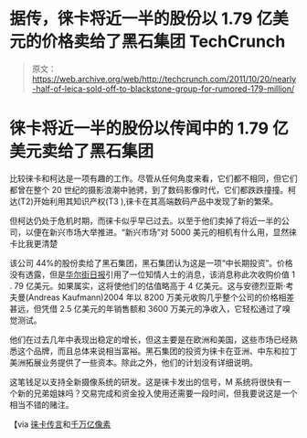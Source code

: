 # 据传，徕卡将近一半的股份以 1.79 亿美元的价格卖给了黑石集团 TechCrunch

> 原文：<https://web.archive.org/web/http://techcrunch.com/2011/10/20/nearly-half-of-leica-sold-off-to-blackstone-group-for-rumored-179-million/>

# 徕卡将近一半的股份以传闻中的 1.79 亿美元卖给了黑石集团

比较徕卡和柯达是一项有趣的工作。尽管从任何角度来看，它们都不相同，但它们都曾在整个 20 世纪的摄影浪潮中驰骋，到了数码影像时代，它们都跌跌撞撞。柯达(T2)开始利用其知识产权(T3 ),徕卡在其高端数码产品中发现了新的繁荣。

但柯达仍处于危机时期，而徕卡似乎早已过去。以至于他们卖掉了将近一半的公司，以便在新兴市场大举推进。“新兴市场”对 5000 美元的相机有什么用，显然徕卡比我更清楚

该公司 44%的股份卖给了黑石集团，黑石集团认为这是一项“中长期投资”。价格没有透露，但是[华尔街日报](https://web.archive.org/web/20230204091129/http://online.wsj.com/article/SB10001424052970203752604576641061089884384.html)引用了一位知情人士的消息，该消息称此次收购价值 1 . 79 亿美元。如果属实，这将使他们的估值略高于 4 亿美元。这与安德烈亚斯·考夫曼(Andreas Kaufmann)2004 年以 8200 万美元收购几乎整个公司的价格相差甚远，但凭借 2.5 亿美元的年销售额和 3600 万美元的净收入，它轻松通过了嗅觉测试。

他们在过去几年中表现出稳定的增长，但这主要是在欧洲和美国，这些市场已经熟悉这个品牌，而且总体来说相当富裕。黑石集团的投资为徕卡在亚洲、中东和拉丁美洲拓展业务提供了一些资本。除此之外，他们的计划没有详细说明。

这笔钱足以支持全新摄像系统的研发。这是徕卡发出的信号，M 系统将很快有一个新的兄弟姐妹吗？交易完成和资金投入使用还需要一段时间，但我要说这是一个相当不错的赌注。

【via [徕卡传言](https://web.archive.org/web/20230204091129/http://leicarumors.com/2011/10/19/wsj-the-blackstone-leica-deal-valued-at-e130-million-179-million.aspx/)和[千万亿像素](https://web.archive.org/web/20230204091129/http://www.petapixel.com/2011/10/20/leica-sells-44-of-company-value-pegged-at-around-400-million/)